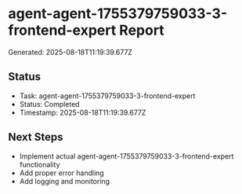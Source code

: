 # agent-agent-1755379759033-3-frontend-expert Report

Generated: 2025-08-18T11:19:39.677Z

## Status
- Task: agent-agent-1755379759033-3-frontend-expert
- Status: Completed
- Timestamp: 2025-08-18T11:19:39.677Z

## Next Steps
- Implement actual agent-agent-1755379759033-3-frontend-expert functionality
- Add proper error handling
- Add logging and monitoring

